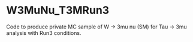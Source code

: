# W3MuNu_T3MRun3
Code to produce private MC sample of W -> 3mu nu (SM) for Tau -> 3mu analysis with Run3 conditions.
